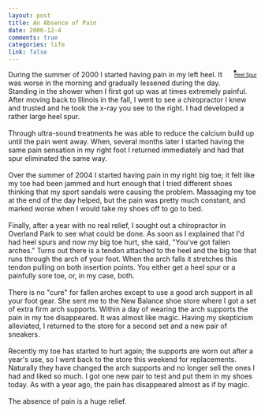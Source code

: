 ```yaml
--- 
layout: post
title: An Absence of Pain
date: 2006-12-4
comments: true
categories: life
link: false
---
```

<div style="float: right; margin-left: 10px; margin-bottom: 10px;">
<a href="http://www.flickr.com/photos/zanshin/314068166/" title="photo sharing"><img src="http://static.flickr.com/114/314068166_be64685a74_m.jpg" alt="" style="border: solid 2px #000000;" /></a>
<br />
<span style="font-size: 0.7em; margin-top: 0px;">
<a href="http://www.flickr.com/photos/zanshin/314068166/">Heel Spur</a>
</span>
</div>
<p>During the summer of 2000 I started having pain in my left heel. It was worse in the morning and gradually lessened during the day. Standing in the shower when I first got up was at times extremely painful. After moving back to Illinois in the fall, I went to see a chiropractor I knew and trusted and he took the x-ray you see to the right. I had developed a rather large heel spur.<br />
<br />
Through ultra-sound treatments he was able to reduce the calcium build up until the pain went away. When, several months later I started having the same pain sensation in my right foot I returned immediately and had that spur eliminated the same way. <br />
<br />
Over the summer of 2004 I started having pain in my right big toe; it felt like my toe had been jammed and hurt enough that I tried different shoes thinking that my sport sandals were causing the problem. Massaging my toe at the end of the day helped, but the pain was pretty much constant, and marked worse when I would take my shoes off to go to bed.<br />
<br />
Finally, after a year with no real relief, I sought out a chiropractor in Overland Park to see what could be done. As soon as I explained that I'd had heel spurs and now my big toe hurt, she said, "You've got fallen arches." Turns out there is a tendon attached to the heel and the big toe that runs through the arch of your foot. When the arch falls it stretches this tendon pulling on both insertion points. You either get a heel spur or a painfully sore toe, or, in my case, both.<br />
<br />
There is no "cure" for fallen arches except to use a good arch support in all your foot gear. She sent me to the New Balance shoe store where I got a set of extra firm arch supports. Within a day of wearing the arch supports the pain in my toe disappeared. It was almost like magic. Having my skepticism alleviated, I returned to the store for a second set and a new pair of sneakers. <br />
<br />
Recently my toe has started to hurt again; the supports are worn out after a year's use, so I went back to the store this weekend for replacements. Naturally they have changed the arch supports and no longer sell the ones I had and liked so much. I got one new pair to test and put them in my shoes today. As with a year ago, the pain has disappeared almost as if by magic.<br />
<br />
The absence of pain is a huge relief. </p>
<br clear="all" />
